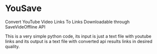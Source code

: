 # YouSave
Convert YouTube Video Links To Links Downloadable through SaveVideOffline API

This is a very simple python code, its input is just a text file with youtube links and its output is a text file with converted api results links in desired quality.
